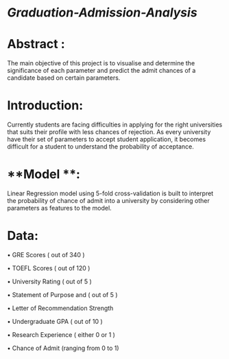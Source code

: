 # _Graduation-Admission-Analysis_

# **Abstract** :

The main objective of this project is to visualise and determine the significance of each parameter and predict the admit chances of a candidate based on certain parameters.

# **Introduction**:

Currently students are facing difficulties in applying for the right universities that suits their profile with less chances of rejection. As every university have their set of parameters to accept student application, it becomes difficult for a student to understand the probability of acceptance.

# **Model **:

Linear Regression model using 5-fold cross-validation is built to interpret the probability of chance of admit into a university by considering other parameters as features to the model.

# **Data**:

•	GRE Scores ( out of 340 )

•	TOEFL Scores ( out of 120 )

•	University Rating ( out of 5 )

•	Statement of Purpose and ( out of 5 )

•	Letter of Recommendation Strength 

•	Undergraduate GPA ( out of 10 )

•	Research Experience ( either 0 or 1 )

•	Chance of Admit (ranging from 0 to 1)

